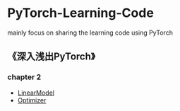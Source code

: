 # PyTorch-Learning-Code
mainly focus on sharing the learning code using PyTorch

## 《深入浅出PyTorch》
### chapter 2
- [LinearModel](https://github.com/Aleena777666/PyTorch-Learning-Code/blob/main/Code/simpleExample_LinearModel.ipynb)
- [Optimizer](https://github.com/Aleena777666/PyTorch-Learning-Code/blob/main/Code/optim.ipynb)
